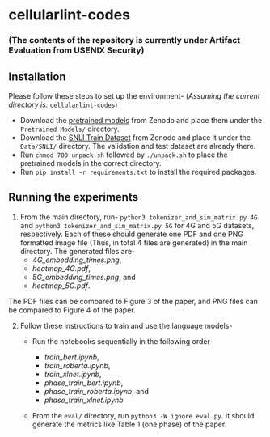 # cellularlint-codes
### (The contents of the repository is currently under Artifact Evaluation from USENIX Security)
## Installation
Please follow these steps to set up the environment-
(*Assuming the current directory is:* ```cellularlint-codes```)
* Download the [pretrained models](https://zenodo.org/records/12199206) from Zenodo and place them under the ```Pretrained Models/``` directory.
* Download the [SNLI Train Dataset](https://zenodo.org/records/12249320) from Zenodo and place it under the ```Data/SNLI/``` directory. The validation and test dataset are already there.
* Run ```chmod 700 unpack.sh``` followed by ```./unpack.sh``` to place the pretrained models in the correct directory.
* Run ```pip install -r requirements.txt``` to install the required packages.

## Running the experiments
1. From the main directory, run-
```python3 tokenizer_and_sim_matrix.py 4G```
and
```python3 tokenizer_and_sim_matrix.py 5G```
for 4G and 5G datasets, respectively. Each of these should generate one PDF and one PNG formatted image file (Thus, in total 4 files are generated) in the main directory. The generated files are-
    - *4G_embedding_times.png*,
    - *heatmap_4G.pdf*,
    - *5G_embedding_times.png*, and
    - *heatmap_5G.pdf*.
  
The PDF files can be compared to Figure 3 of the paper, and PNG files can be compared to Figure 4 of the paper.

2. Follow these instructions to train and use the language models- 
    * Run the notebooks sequentially in the following order-
        - *train_bert.ipynb*,
        - *train_roberta.ipynb*,
        - *train_xlnet.ipynb*,
        - *phase_train_bert.ipynb*,
        - *phase_train_roberta.ipynb*, and
        - *phase_train_xlnet.ipynb*
      
    * From the ```eval/``` directory, run ```python3 -W ignore eval.py```. It should generate the metrics like Table 1 (one phase) of the paper.
